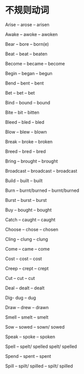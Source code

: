 # 不规则动词

Arise – arose – arisen

Awake – awoke – awoken

Bear – bore – born(e)

Beat – beat – beaten

Become – became – become

Begin – began – begun

Bend – bent – bent

Bet – bet – bet

Bind – bound – bound

Bite – bit – bitten

Bleed – bled – bled

Blow – blew – blown

Break – broke – broken

Breed – bred – bred

Bring – brought – brought

Broadcast – broadcast – broadcast

Build – built – built

Burn – burnt/burned – burnt/burned

Burst – burst – burst

Buy – bought – bought

Catch – caught – caught

Choose – chose – chosen

Cling – clung – clung

Come – came – come

Cost – cost – cost

Creep – crept – crept

Cut – cut – cut

Deal – dealt – dealt

Dig- dug – dug

Draw – drew – drawn

Smell – smelt – smelt

Sow – sowed – sown/ sowed

Speak – spoke – spoken

Spell – spelt/ spelled    spelt/ spelled

Spend – spent – spent

Spill – spilt/ spilled – spilt/ spilled